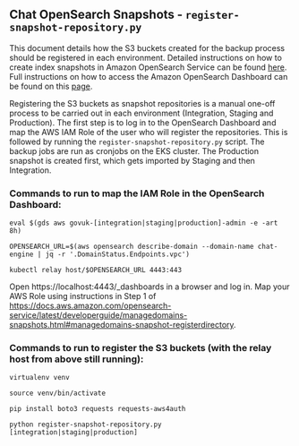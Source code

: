 ## Chat OpenSearch Snapshots - `register-snapshot-repository.py`
This document details how the S3 buckets created for the backup process should be registered in each environment. Detailed instructions on how to create index snapshots in Amazon OpenSearch Service can be found [here]. Full instructions on how to access the Amazon OpenSearch Dashboard can be found on this [page].

Registering the S3 buckets as snapshot repositories is a manual one-off process to be carried out in each environment (Integration, Staging and Production). The first step is to log in to the OpenSearch Dashboard and map the AWS IAM Role of the user who will register the repositories. This is followed by running the `register-snapshot-repository.py` script. The backup jobs are run as cronjobs on the EKS cluster. The Production snapshot is created first, which gets imported by Staging and then Integration.

### Commands to run to map the IAM Role in the OpenSearch Dashboard:

```
eval $(gds aws govuk-[integration|staging|production]-admin -e -art 8h)

OPENSEARCH_URL=$(aws opensearch describe-domain --domain-name chat-engine | jq -r '.DomainStatus.Endpoints.vpc')

kubectl relay host/$OPENSEARCH_URL 4443:443
```

Open https://localhost:4443/_dashboards in a browser and log in. Map your AWS Role using instructions in Step 1 of https://docs.aws.amazon.com/opensearch-service/latest/developerguide/managedomains-snapshots.html#managedomains-snapshot-registerdirectory.

### Commands to run to register the S3 buckets (with the relay host from above still running):

```
virtualenv venv

source venv/bin/activate

pip install boto3 requests requests-aws4auth

python register-snapshot-repository.py [integration|staging|production]
```

[here]: https://docs.aws.amazon.com/opensearch-service/latest/developerguide/managedomains-snapshots.html
[page]: https://docs.publishing.service.gov.uk/manual/manage-opensearch-on-aws.html
